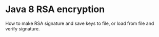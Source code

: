 # Java 8 RSA encryption

How to make RSA signature and save keys to file, or load from file and verify signature.
